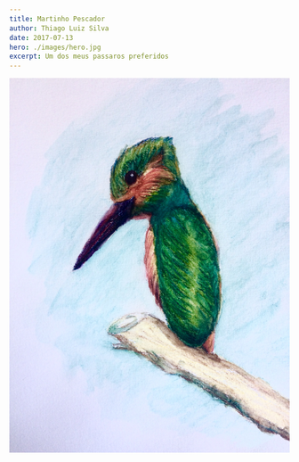 ```yaml
---
title: Martinho Pescador
author: Thiago Luiz Silva
date: 2017-07-13
hero: ./images/hero.jpg
excerpt: Um dos meus passaros preferidos
---
```



<div className="Image__Small">
  <img
    src="./images/2017-07-13-martinho-pescador.jpeg"
    title="Martinho Pescador"
    alt="Uma aquarela de um martinho pescador em um galho"
  />
</div>
